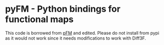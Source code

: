 # pyFM - Python bindings for functional maps

This code is borrowed from [pFM](https://github.com/RobinMagnet/pyFM) and edited. Please do not install from pypi as it would not work since it needs modifications to work with Diff3F.